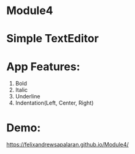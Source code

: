 # Module4

# Simple TextEditor

# App Features:
1. Bold
2. Italic
3. Underline
4. Indentation(Left, Center, Right)

# Demo:
https://felixandrewsapalaran.github.io/Module4/



